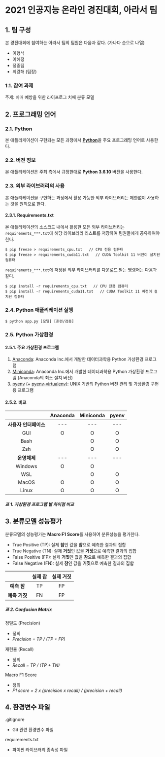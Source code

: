 # 2021 인공지능 온라인 경진대회, 아라서 팀

## 1. 팀 구성

본 경진대회에 참여하는 아라서 팀의 팀원은 다음과 같다. (가나다 순으로 나열)

- 이형석
- 이혜정
- 정중팀
- 최강해 (팀장)

### 1.1. 참여 과제

주제: 치매 예방을 위한 라이프로그 치매 분류 모델

## 2. 프로그래밍 언어

### 2.1. Python

본 애플리케이션이 구현되는 모든 과정에서 [**Python**](https://www.python.org)을 주요 프로그래밍 언어로 사용한다.

### 2.2. 버전 정보

본 애플리케이션은 주최 측에서 규정한대로 **Python 3.6.10** 버전을 사용한다.

### 2.3. 외부 라이브러리의 사용

본 애플리케이션을 구현하는 과정에서 활용 가능한 외부 라이브러리는 제한없이 사용하는 것을 원칙으로 한다.

#### 2.3.1. Requirements.txt

본 애플리케이션의 소스코드 내에서 활용한 모든 외부 라이브러리는 `requirements_***.txt`에 해당 라이브러리 리스트를 저장하여 팀원들에게 공유하여야 한다.

```
$ pip freeze > requirements_cpu.txt   // CPU 전용 컴퓨터
$ pip freeze > requirements_cuda11.txt   // CUDA Toolkit 11 버전이 설치된 컴퓨터
```

`requirements_***.txt`에 저장된 외부 라이브러리를 다운로드 받는 명령어는 다음과 같다.

```
$ pip install -r requirements_cpu.txt   // CPU 전용 컴퓨터
$ pip install -r requirements_cuda11.txt   // CUDA Toolkit 11 버전이 설치된 컴퓨터
```

### 2.4. Python 애플리케이션 실행

```
$ python app.py [모델] [훈련/검증]
```

### 2.5. Python 가상환경

#### 2.5.1. 주요 가상환경 프로그램

1. [Anaconda](https://www.anaconda.com/products/individual): Anaconda Inc.에서 개발한 데이터과학용 Python 가상환경 프로그램
2. [Miniconda](https://docs.conda.io/en/latest/miniconda.html): Anaconda Inc.에서 개발한 데이터과학용 Python 가상환경 프로그램 (Anaconda의 최소 설치 버전)
3. [pyenv](https://github.com/pyenv/pyenv) (+ [pyenv-virtualenv](https://github.com/pyenv/pyenv-virtualenv)): UNIX 기반의 Python 버전 관리 및 가상환경 구현용 프로그램

#### 2.5.2. 비교

|                       | Anaconda | Miniconda | pyenv |
| :-------------------: | :------: | :-------: | :---: |
| **사용자 인터페이스** |   ---    |    ---    |  ---  |
|          GUI          |    O     |     O     |   O   |
|         Bash          |          |     O     |   O   |
|          Zsh          |          |     O     |   O   |
|     **운영체제**      |   ---    |    ---    |  ---  |
|        Windows        |    O     |     O     |       |
|          WSL          |          |     O     |   O   |
|         MacOS         |    O     |     O     |   O   |
|         Linux         |    O     |     O     |   O   |

##### **표 1.** 가상환경 프로그램 별 차이점 비교

## 3. 분류모델 성능평가

분류모델의 성능평가는 **Macro F1 Score**를 사용하여 분류성능을 평가한다.

- True Positive (TP): 실제 **참**인 값을 **참**으로 예측한 결과의 집합
- True Negative (TN): 실제 **거짓**인 값을 **거짓**으로 예측한 결과의 집합
- False Positive (FP): 실제 **거짓**인 값을 **참**으로 예측한 결과의 집합
- False Negative (FN): 실제 **참**인 값을 **거짓**으로 예측한 결과의 집합

|               | 실제 참 | 실제 거짓 |
| :-----------: | :-----: | :-------: |
|  **예측 참**  |   TP    |    FP     |
| **예측 거짓** |   FN    |    FP     |

##### **표 2.** Confusion Matrix

정밀도 (Precision)

- 정의
- _Precision = TP / (TP + FP)_

재현율 (Recall)

- 정의
- _Recall = TP / (TP + TN)_

Macro F1 Score

- 정의
- _F1 score = 2 x (precision x recall) / (precision + recall)_

## 4. 환경변수 파일

.gitignore

- Git 관련 환경변수 파일

requirements.txt

- 파이썬 라이브러리 종속성 파일
